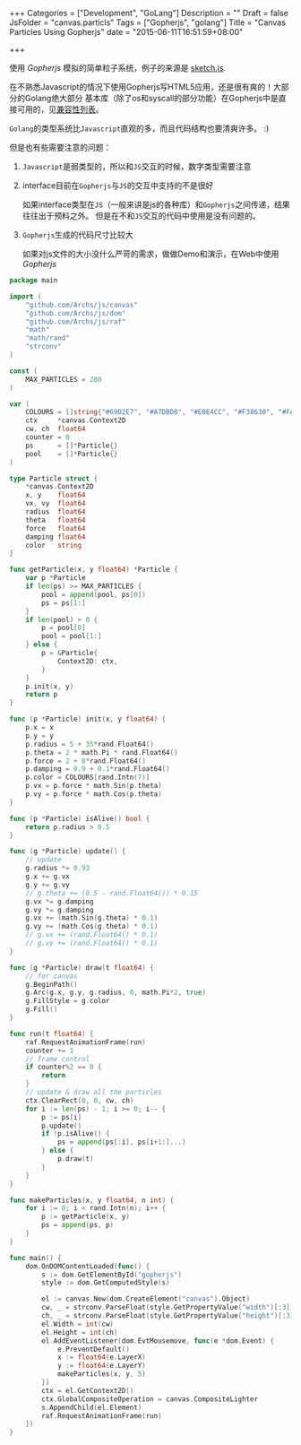 +++
Categories = ["Development", "GoLang"]
Description = ""
Draft = false
JsFolder = "canvas.particls"
Tags = ["Gopherjs", "golang"]
Title = "Canvas Particles Using Gopherjs"
date = "2015-06-11T16:51:59+08:00"

+++

使用 *Gopherjs* 模拟的简单粒子系统，例子的来源是 [sketch.js](http://soulwire.github.io/sketch.js/examples/particles.html).  

在不熟悉Javascript的情况下使用Gopherjs写HTML5应用，还是很有爽的！大部分的Golang绝大部分
基本库（除了os和syscall的部分功能）在Gopherjs中是直接可用的，见[兼容性列表](https://github.com/gopherjs/gopherjs/blob/master/doc/packages.md)。

`Golang`的类型系统比`Javascript`直观的多，而且代码结构也要清爽许多。 :)

但是也有些需要注意的问题：

1. `Javascript`是弱类型的，所以和`JS`交互的时候，数字类型需要注意
2. interface目前在`Gopherjs`与`JS`的交互中支持的不是很好

    如果interface类型在`JS`（一般来讲是js的各种库）和`Gopherjs`之间传递，结果往往出于预料之外。
    但是在不和`JS`交互的代码中使用是没有问题的。

3. `Gopherjs`生成的代码尺寸比较大
    
    如果对js文件的大小没什么严苛的需求，做做Demo和演示，在Web中使用 *Gopherjs* 

<!--more-->

```Go
package main

import (
    "github.com/Archs/js/canvas"
    "github.com/Archs/js/dom"
    "github.com/Archs/js/raf"
    "math"
    "math/rand"
    "strconv"
)

const (
    MAX_PARTICLES = 280
)

var (
    COLOURS = []string{"#69D2E7", "#A7DBD8", "#E0E4CC", "#F38630", "#FA6900", "#FF4E50", "#F9D423"}
    ctx     *canvas.Context2D
    cw, ch  float64
    counter = 0
    ps      = []*Particle{}
    pool    = []*Particle{}
)

type Particle struct {
    *canvas.Context2D
    x, y    float64
    vx, vy  float64
    radius  float64
    theta   float64
    force   float64
    damping float64
    color   string
}

func getParticle(x, y float64) *Particle {
    var p *Particle
    if len(ps) >= MAX_PARTICLES {
        pool = append(pool, ps[0])
        ps = ps[1:]
    }
    if len(pool) > 0 {
        p = pool[0]
        pool = pool[1:]
    } else {
        p = &Particle{
            Context2D: ctx,
        }
    }
    p.init(x, y)
    return p
}

func (p *Particle) init(x, y float64) {
    p.x = x
    p.y = y
    p.radius = 5 + 35*rand.Float64()
    p.theta = 2 * math.Pi * rand.Float64()
    p.force = 2 + 8*rand.Float64()
    p.damping = 0.9 + 0.1*rand.Float64()
    p.color = COLOURS[rand.Intn(7)]
    p.vx = p.force * math.Sin(p.theta)
    p.vy = p.force * math.Cos(p.theta)
}

func (p *Particle) isAlive() bool {
    return p.radius > 0.5
}

func (g *Particle) update() {
    // update
    g.radius *= 0.93
    g.x += g.vx
    g.y += g.vy
    // g.theta += (0.5 - rand.Float64()) * 0.15
    g.vx *= g.damping
    g.vy *= g.damping
    g.vx += (math.Sin(g.theta) * 0.1)
    g.vy += (math.Cos(g.theta) * 0.1)
    // g.vx += (rand.Float64() * 0.1)
    // g.vy += (rand.Float64() * 0.1)
}

func (g *Particle) draw(t float64) {
    // for canvas
    g.BeginPath()
    g.Arc(g.x, g.y, g.radius, 0, math.Pi*2, true)
    g.FillStyle = g.color
    g.Fill()
}

func run(t float64) {
    raf.RequestAnimationFrame(run)
    counter += 1
    // frame control
    if counter%2 == 0 {
        return
    }
    // update & draw all the particles
    ctx.ClearRect(0, 0, cw, ch)
    for i := len(ps) - 1; i >= 0; i-- {
        p := ps[i]
        p.update()
        if !p.isAlive() {
            ps = append(ps[:i], ps[i+1:]...)
        } else {
            p.draw(t)
        }
    }
}

func makeParticles(x, y float64, n int) {
    for i := 0; i < rand.Intn(n); i++ {
        p := getParticle(x, y)
        ps = append(ps, p)
    }
}

func main() {
    dom.OnDOMContentLoaded(func() {
        s := dom.GetElementById("gopherjs")
        style := dom.GetComputedStyle(s)

        el := canvas.New(dom.CreateElement("canvas").Object)
        cw, _ = strconv.ParseFloat(style.GetPropertyValue("width")[:3], 64)
        ch, _ = strconv.ParseFloat(style.GetPropertyValue("height")[:3], 64)
        el.Width = int(cw)
        el.Height = int(ch)
        el.AddEventListener(dom.EvtMousemove, func(e *dom.Event) {
            e.PreventDefault()
            x := float64(e.LayerX)
            y := float64(e.LayerY)
            makeParticles(x, y, 5)
        })
        ctx = el.GetContext2D()
        ctx.GlobalCompositeOperation = canvas.CompositeLighter
        s.AppendChild(el.Element)
        raf.RequestAnimationFrame(run)
    })
}
```